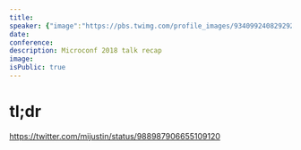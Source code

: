 ```yaml
---
title:
speaker: {"image":"https://pbs.twimg.com/profile_images/934099240829292546/G_5YTmVW.jpg","name":"Mojca Žove (Mars)","title":"Founder, Super Spicy Media","bioUrl":"http://www.microconf.com/starter/speakers/mojca-mars/","twitter":"mojcamars","website":"http://www.thefacebookadsacademy.com","location":"","description":"Founder of Super Spicy Media. Facebook Ads Expert. Alpha Female. Geek. Coffee lover. Full-time dinosaur. Buy my book: https://t.co/rqsBtZxOFg","verified":false}
date:
conference:
description: Microconf 2018 talk recap
image:
isPublic: true
---
```


# tl;dr

https://twitter.com/mijustin/status/988987906655109120
